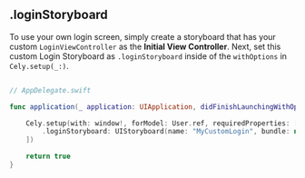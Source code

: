 ## .loginStoryboard

To use your own login screen, simply create a storyboard that has your custom `LoginViewController` as the **Initial View Controller**. Next, set this custom Login Storyboard as `.loginStoryboard` inside of the `withOptions` in `Cely.setup(_:)`.


```swift

// AppDelegate.swift

func application(_ application: UIApplication, didFinishLaunchingWithOptions launchOptions: [UIApplicationLaunchOptionsKey: Any]?) -> Bool {

    Cely.setup(with: window!, forModel: User.ref, requiredProperties: [.token], withOptions: [
        .loginStoryboard: UIStoryboard(name: "MyCustomLogin", bundle: nil)
    ])

    return true
}

```
